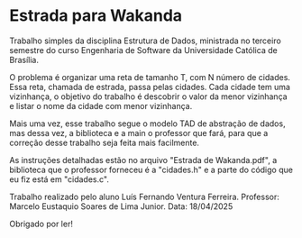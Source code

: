 # Estrada para Wakanda

Trabalho simples da disciplina Estrutura de Dados, ministrada no terceiro semestre do curso Engenharia de Software da Universidade Católica de Brasília.

O problema é organizar uma reta de tamanho T, com N número de cidades. Essa reta, chamada de estrada, passa pelas cidades.
Cada cidade tem uma vizinhança, o objetivo do trabalho é descobrir o valor da menor vizinhança e listar o nome da cidade com menor vizinhança.

Mais uma vez, esse trabalho segue o modelo TAD de abstração de dados, mas dessa vez, a biblioteca e a main o professor que fará, para que a correção desse trabalho seja feita mais facilmente.

As instruções detalhadas estão no arquivo "Estrada de Wakanda.pdf", a biblioteca que o professor forneceu é a "cidades.h" e a parte do código que eu fiz está em "cidades.c".

Trabalho realizado pelo aluno Luís Fernando Ventura Ferreira. 
 Professor: Marcelo Eustaquio Soares de Lima Junior.
Data: 18/04/2025

Obrigado por ler!
